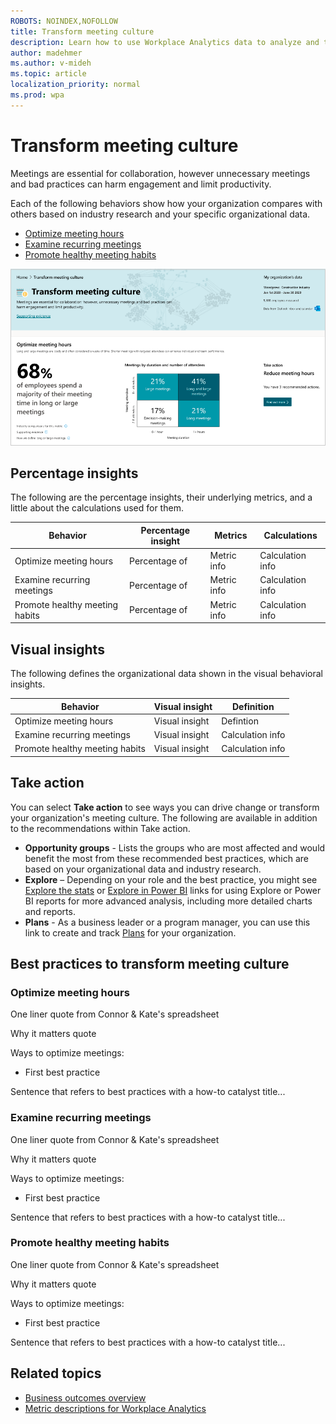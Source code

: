 ```yaml
---
ROBOTS: NOINDEX,NOFOLLOW
title: Transform meeting culture
description: Learn how to use Workplace Analytics data to analyze and transform your organization's meeting culture
author: madehmer
ms.author: v-mideh
ms.topic: article
localization_priority: normal 
ms.prod: wpa
---
```


# Transform meeting culture

Meetings are essential for collaboration, however unnecessary meetings and bad practices can harm engagement and limit productivity.

Each of the following behaviors show how your organization compares with others based on industry research and your specific organizational data.

* [Optimize meeting hours](#optimize-meeting-hours)
* [Examine recurring meetings](#examine-recurring-meetings)
* [Promote healthy meeting habits](#promote-healthy-meeting-habits)

![Transform meeting culture page](../images/wpa/use/transform-meetings.png)

## Percentage insights

The following are the percentage insights, their underlying metrics, and a little about the calculations used for them.

<!-- ![Meeting culture percentage insight] < add a visual similar to (../images/wpa/use/accelerate-change-percent.png)  -->

|Behavior |Percentage insight | Metrics |Calculations |
|---------|--------|--------------------|----------------------|
|Optimize meeting hours |Percentage of  |Metric info|Calculation info |
|Examine recurring meetings |Percentage of  |Metric info |Calculation info |
|Promote healthy meeting habits |Percentage of  |Metric info |Calculation info |

## Visual insights

The following defines the organizational data shown in the visual behavioral insights.

<!-- ![Meeting culture visual insight] < add a visual similar to (../images/wpa/use/accelerate-change-visual.png)  -->

|Behavior |Visual insight | Definition |
|---------|--------|----------------------|
|Optimize meeting hours  |Visual insight  |Defintion |
|Examine recurring meetings |Visual insight  |Calculation info |
|Promote healthy meeting habits |Visual insight  |Calculation info |

## Take action

You can select **Take action** to see ways you can drive change or transform your organization's meeting culture. The following are available in addition to the recommendations within Take action.

* **Opportunity groups** - Lists the groups who are most affected and would benefit the most from these recommended best practices, which are based on your organizational data and industry research.
* **Explore**  – Depending on your role and the best practice, you might see [Explore the stats](explore-intro.md) or [Explore in Power BI](../tutorials/power-bi-intro.md) links for using Explore or Power BI reports for more advanced analysis, including more detailed charts and reports.
* **Plans** - As a business leader or a program manager, you can use this link to create and track [Plans](../Tutorials/solutionsv2-intro.md) for your organization.

## Best practices to transform meeting culture

### Optimize meeting hours

One liner quote from Connor & Kate's spreadsheet

Why it matters quote

Ways to optimize meetings: 

* First best practice

Sentence that refers to best practices with a how-to catalyst title...

### Examine recurring meetings

One liner quote from Connor & Kate's spreadsheet

Why it matters quote

Ways to optimize meetings: 

* First best practice

Sentence that refers to best practices with a how-to catalyst title...

### Promote healthy meeting habits

One liner quote from Connor & Kate's spreadsheet

Why it matters quote

Ways to optimize meetings: 

* First best practice

Sentence that refers to best practices with a how-to catalyst title...

## Related topics

* [Business outcomes overview](insights.md)
* [Metric descriptions for Workplace Analytics](metric-definitions.md)
